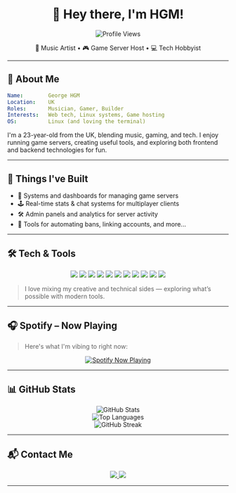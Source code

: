 <h1 align="center">👋 Hey there, I'm HGM!</h1>

<p align="center">
  <img src="https://komarev.com/ghpvc/?username=nothgm&color=blueviolet&style=flat-square" alt="Profile Views" />
</p>

<p align="center">
🎵 Music Artist • 🎮 Game Server Host • 💻 Tech Hobbyist  
</p>

---

## 🧠 About Me

```yaml
Name:        George HGM
Location:    UK
Roles:       Musician, Gamer, Builder
Interests:   Web tech, Linux systems, Game hosting
OS:          Linux (and loving the terminal)
```

I'm a 23-year-old from the UK, blending music, gaming, and tech. I enjoy running game servers, creating useful tools, and exploring both frontend and backend technologies for fun.

---

## 🚀 Things I've Built

- 🧩 Systems and dashboards for managing game servers
- 🕹️ Real-time stats & chat systems for multiplayer clients
- 🛠️ Admin panels and analytics for server activity
- 🎯 Tools for automating bans, linking accounts, and more...

---

## 🛠️ Tech & Tools

<p align="center">
  <img src="https://img.shields.io/badge/JavaScript-F7DF1E?style=for-the-badge&logo=javascript&logoColor=000" />
  <img src="https://img.shields.io/badge/TypeScript-3178C6?style=for-the-badge&logo=typescript&logoColor=fff" />
  <img src="https://img.shields.io/badge/Python-3670A0?style=for-the-badge&logo=python&logoColor=ffdd54" />
  <img src="https://img.shields.io/badge/React-20232A?style=for-the-badge&logo=react&logoColor=61DAFB" />
  <img src="https://img.shields.io/badge/Next.js-000?style=for-the-badge&logo=nextdotjs&logoColor=white" />
  <img src="https://img.shields.io/badge/Node.js-339933?style=for-the-badge&logo=nodedotjs&logoColor=white" />
  <img src="https://img.shields.io/badge/CSS3-1572B6?style=for-the-badge&logo=css3&logoColor=white" />
  <img src="https://img.shields.io/badge/PostgreSQL-336791?style=for-the-badge&logo=postgresql&logoColor=white" />
  <img src="https://img.shields.io/badge/Linux-FCC624?style=for-the-badge&logo=linux&logoColor=000" />
  <img src="https://img.shields.io/badge/jetbrains-000000?style=for-the-badge&logo=jetbrains&logoColor=white" />
  <img src="https://img.shields.io/badge/C%23-239120?style=for-the-badge&logo=c-sharp&logoColor=white" />
  
</p>

> I love mixing my creative and technical sides — exploring what’s possible with modern tools.

---

## 🎧 Spotify – Now Playing

> Here's what I'm vibing to right now:

<p align="center">
  <a href="https://github.com/kittinan/spotify-github-profile">
    <img src="https://spotify-github-profile.kittinanx.com/api/view.svg?uid=11170930024&cover_image=true&theme=novatorem&show_offline=true&background_color=ffffff&interchange=true&bar_color=ffffff&bar_color_cover=false" alt="Spotify Now Playing" />
  </a>
</p>

---

## 📊 GitHub Stats

<p align="center">
  <img src="https://github-readme-stats.vercel.app/api?username=NotHGM&theme=tokyonight&show_icons=true&hide_border=true&count_private=true" alt="GitHub Stats" />
  <br />
  <img src="https://github-readme-stats.vercel.app/api/top-langs/?username=NotHGM&theme=tokyonight&layout=compact&hide_border=true" alt="Top Languages" />
  <br />
  <img src="https://github-readme-streak-stats.herokuapp.com?user=NotHGM&theme=tokyonight&hide_border=true" alt="GitHub Streak" />
</p>

---

## 📬 Contact Me

<p align="center">
  <a href="mailto:george@hgmartist.net">
    <img src="https://img.shields.io/badge/Email-george@hgmartist.net-C71610?style=for-the-badge&logo=gmail&logoColor=FFFFFF" />
  </a>
  <img src="https://img.shields.io/badge/Discord-HGM-5865F2?style=for-the-badge&logo=discord&logoColor=white" />
</p>

---
